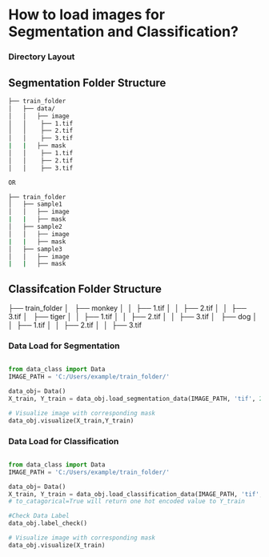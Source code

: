 # How to load images for Segmentation and Classification?

### Directory Layout
## Segmentation Folder Structure

```bash
├── train_folder
│   ├── data/
│   │   ├── image
│   │    ├── 1.tif
│   │    ├── 2.tif
│   │    ├── 3.tif
|   |   ├── mask
│   │    ├── 1.tif
│   │    ├── 2.tif
│   │    ├── 3.tif

OR

├── train_folder
│   ├── sample1
│   │   ├── image
|   |   ├── mask
│   ├── sample2
│   │   ├── image
|   |   ├── mask
│   ├── sample3
│   │   ├── image
|   |   ├── mask

```
## Classifcation Folder Structure 
├── train_folder
│   ├── monkey
│   │    ├── 1.tif
│   │    ├── 2.tif
│   │    ├── 3.tif
│   ├── tiger
│   │    ├── 1.tif
│   │    ├── 2.tif
│   │    ├── 3.tif
│   ├── dog
│   │    ├── 1.tif
│   │    ├── 2.tif
│   │    ├── 3.tif


### Data Load for Segmentation
```python

from data_class import Data
IMAGE_PATH = 'C:/Users/example/train_folder/'

data_obj= Data()
X_train, Y_train = data_obj.load_segmentation_data(IMAGE_PATH, 'tif', 256, 256)

# Visualize image with corresponding mask
data_obj.visualize(X_train,Y_train)

```
### Data Load for Classification 

```python

from data_class import Data
IMAGE_PATH = 'C:/Users/example/train_folder/'

data_obj= Data()
X_train, Y_train = data_obj.load_classification_data(IMAGE_PATH, 'tif', 256, 256, to_cat=True)
# to_catagorical=True will return one hot encoded value to Y_train

#Check Data Label
data_obj.label_check()

# Visualize image with corresponding mask
data_obj.visualize(X_train)

```



